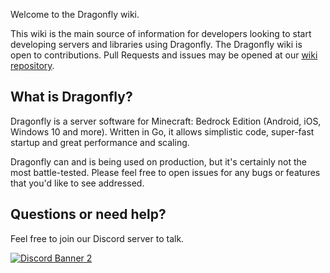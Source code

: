 Welcome to the Dragonfly wiki.

This wiki is the main source of information for developers looking to start developing servers and libraries 
using Dragonfly. The Dragonfly wiki is open to contributions. Pull Requests and issues may be opened at
our [wiki repository](https://github.com/df-mc/wiki).

## What is Dragonfly?
Dragonfly is a server software for Minecraft: Bedrock Edition (Android, iOS, Windows 10 and more). Written in Go, it allows simplistic code, super-fast startup and great performance and scaling.

Dragonfly can and is being used on production, but it's certainly not the most battle-tested. Please feel free to open issues for any bugs or features that you'd like to see addressed.

## Questions or need help?
Feel free to join our Discord server to talk.

[![Discord Banner 2](https://discordapp.com/api/guilds/623638955262345216/widget.png?style=banner2)](https://discord.gg/U4kFWHhTNR)